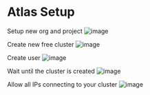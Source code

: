 # Atlas Setup

Setup new org and project
![image](https://github.com/user-attachments/assets/7c5e0c67-4abb-4729-9c97-bd1840c06594)

Create new free cluster
![image](https://github.com/user-attachments/assets/7d6b48f2-3f7d-46a8-8ef8-8be1fd807acd)

Create user
![image](https://github.com/user-attachments/assets/08e17a76-1cdf-4eb0-8a9e-7299452db5b6)

Wait until the cluster is created
![image](https://github.com/user-attachments/assets/213c9013-e5c8-4860-9deb-4208d3a63026)

Allow all IPs connecting to your cluster
![image](https://github.com/user-attachments/assets/6d239ba3-8d9f-4050-82fb-f247ce1ec2db)

